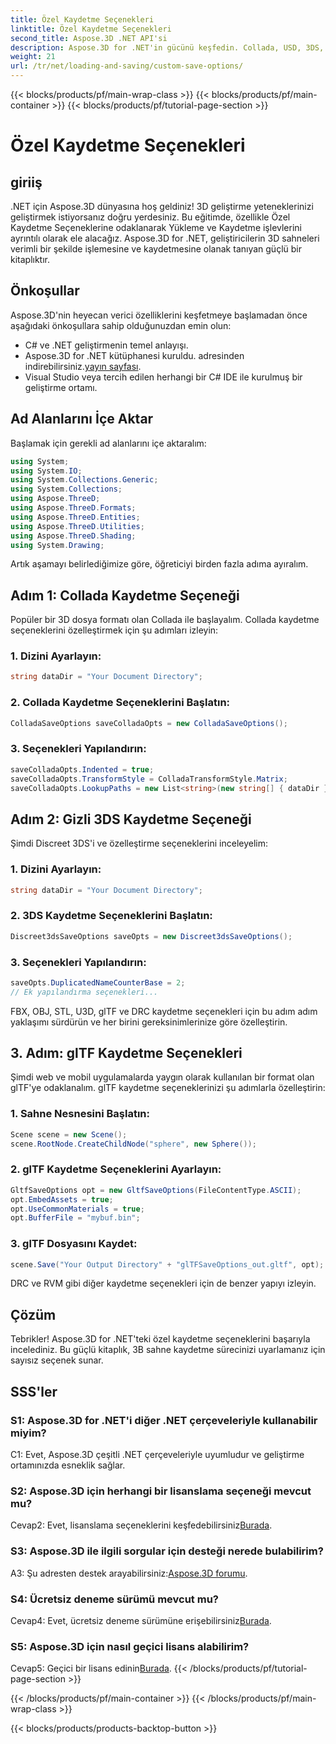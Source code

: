 ```yaml
---
title: Özel Kaydetme Seçenekleri
linktitle: Özel Kaydetme Seçenekleri
second_title: Aspose.3D .NET API'si
description: Aspose.3D for .NET'in gücünü keşfedin. Collada, USD, 3DS, FBX, OBJ, STL, U3D, glTF, DRC ve RVM formatlarındaki adım adım kılavuzlarla 3D sahne kaydetmenizi nasıl özelleştireceğinizi öğrenin.
weight: 21
url: /tr/net/loading-and-saving/custom-save-options/
---
```


{{< blocks/products/pf/main-wrap-class >}}
{{< blocks/products/pf/main-container >}}
{{< blocks/products/pf/tutorial-page-section >}}

# Özel Kaydetme Seçenekleri

## giriiş

.NET için Aspose.3D dünyasına hoş geldiniz! 3D geliştirme yeteneklerinizi geliştirmek istiyorsanız doğru yerdesiniz. Bu eğitimde, özellikle Özel Kaydetme Seçeneklerine odaklanarak Yükleme ve Kaydetme işlevlerini ayrıntılı olarak ele alacağız. Aspose.3D for .NET, geliştiricilerin 3D sahneleri verimli bir şekilde işlemesine ve kaydetmesine olanak tanıyan güçlü bir kitaplıktır.

## Önkoşullar

Aspose.3D'nin heyecan verici özelliklerini keşfetmeye başlamadan önce aşağıdaki önkoşullara sahip olduğunuzdan emin olun:

- C# ve .NET geliştirmenin temel anlayışı.
-  Aspose.3D for .NET kütüphanesi kuruldu. adresinden indirebilirsiniz.[yayın sayfası](https://releases.aspose.com/3d/net/).
- Visual Studio veya tercih edilen herhangi bir C# IDE ile kurulmuş bir geliştirme ortamı.

## Ad Alanlarını İçe Aktar

Başlamak için gerekli ad alanlarını içe aktaralım:

```csharp
using System;
using System.IO;
using System.Collections.Generic;
using System.Collections;
using Aspose.ThreeD;
using Aspose.ThreeD.Formats;
using Aspose.ThreeD.Entities;
using Aspose.ThreeD.Utilities;
using Aspose.ThreeD.Shading;
using System.Drawing;
```

Artık aşamayı belirlediğimize göre, öğreticiyi birden fazla adıma ayıralım.

## Adım 1: Collada Kaydetme Seçeneği

Popüler bir 3D dosya formatı olan Collada ile başlayalım. Collada kaydetme seçeneklerini özelleştirmek için şu adımları izleyin:

### 1. Dizini Ayarlayın:
   ```csharp
   string dataDir = "Your Document Directory";
   ```

### 2. Collada Kaydetme Seçeneklerini Başlatın:
   ```csharp
   ColladaSaveOptions saveColladaOpts = new ColladaSaveOptions();
   ```

### 3. Seçenekleri Yapılandırın:
   ```csharp
   saveColladaOpts.Indented = true;
   saveColladaOpts.TransformStyle = ColladaTransformStyle.Matrix;
   saveColladaOpts.LookupPaths = new List<string>(new string[] { dataDir });
   ```

## Adım 2: Gizli 3DS Kaydetme Seçeneği

Şimdi Discreet 3DS'i ve özelleştirme seçeneklerini inceleyelim:

### 1. Dizini Ayarlayın:
   ```csharp
   string dataDir = "Your Document Directory";
   ```

### 2. 3DS Kaydetme Seçeneklerini Başlatın:
   ```csharp
   Discreet3dsSaveOptions saveOpts = new Discreet3dsSaveOptions();
   ```

### 3. Seçenekleri Yapılandırın:
   ```csharp
   saveOpts.DuplicatedNameCounterBase = 2;
   // Ek yapılandırma seçenekleri...
   ```

FBX, OBJ, STL, U3D, glTF ve DRC kaydetme seçenekleri için bu adım adım yaklaşımı sürdürün ve her birini gereksinimlerinize göre özelleştirin.

## 3. Adım: glTF Kaydetme Seçenekleri

Şimdi web ve mobil uygulamalarda yaygın olarak kullanılan bir format olan glTF'ye odaklanalım. glTF kaydetme seçeneklerinizi şu adımlarla özelleştirin:

### 1. Sahne Nesnesini Başlatın:
   ```csharp
   Scene scene = new Scene();
   scene.RootNode.CreateChildNode("sphere", new Sphere());
   ```

### 2. glTF Kaydetme Seçeneklerini Ayarlayın:
   ```csharp
   GltfSaveOptions opt = new GltfSaveOptions(FileContentType.ASCII);
   opt.EmbedAssets = true;
   opt.UseCommonMaterials = true;
   opt.BufferFile = "mybuf.bin";
   ```

### 3. glTF Dosyasını Kaydet:
   ```csharp
   scene.Save("Your Output Directory" + "glTFSaveOptions_out.gltf", opt);
   ```

DRC ve RVM gibi diğer kaydetme seçenekleri için de benzer yapıyı izleyin.

## Çözüm

Tebrikler! Aspose.3D for .NET'teki özel kaydetme seçeneklerini başarıyla incelediniz. Bu güçlü kitaplık, 3B sahne kaydetme sürecinizi uyarlamanız için sayısız seçenek sunar.

## SSS'ler

### S1: Aspose.3D for .NET'i diğer .NET çerçeveleriyle kullanabilir miyim?

C1: Evet, Aspose.3D çeşitli .NET çerçeveleriyle uyumludur ve geliştirme ortamınızda esneklik sağlar.

### S2: Aspose.3D için herhangi bir lisanslama seçeneği mevcut mu?

 Cevap2: Evet, lisanslama seçeneklerini keşfedebilirsiniz[Burada](https://purchase.aspose.com/buy).

### S3: Aspose.3D ile ilgili sorgular için desteği nerede bulabilirim?

 A3: Şu adresten destek arayabilirsiniz:[Aspose.3D forumu](https://forum.aspose.com/c/3d/18).

### S4: Ücretsiz deneme sürümü mevcut mu?

 Cevap4: Evet, ücretsiz deneme sürümüne erişebilirsiniz[Burada](https://releases.aspose.com/).

### S5: Aspose.3D için nasıl geçici lisans alabilirim?

 Cevap5: Geçici bir lisans edinin[Burada](https://purchase.aspose.com/temporary-license/).
{{< /blocks/products/pf/tutorial-page-section >}}

{{< /blocks/products/pf/main-container >}}
{{< /blocks/products/pf/main-wrap-class >}}

{{< blocks/products/products-backtop-button >}}
